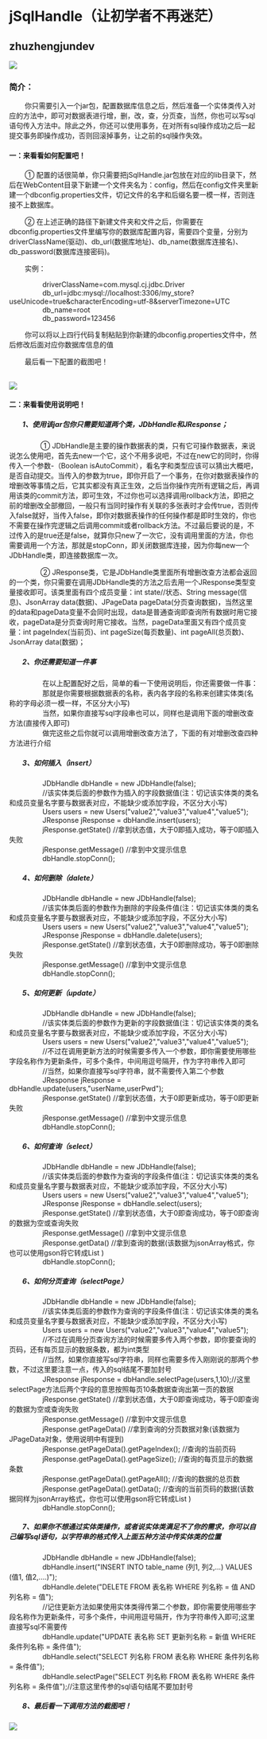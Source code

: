 <html>
        <body>
        <h1>jSqlHandle（让初学者不再迷茫）</h1>
        <h2>zhuzhengjundev</h2>
        <img src="https://qlogo1.store.qq.com/qzone/1471888328/1471888328/100?1590622011">
        <h3>简介：</h3>
        <p>&nbsp;&nbsp;&nbsp;&nbsp;&nbsp;&nbsp;&nbsp;&nbsp;你只需要引入一个jar包，配置数据库信息之后，然后准备一个实体类传入对应的方法中，即可对数据表进行增，删，改，查，分页查，当然，你也可以写sql语句传入方法中。除此之外，你还可以使用事务，在对所有sql操作成功之后一起提交事务即操作成功，否则回滚掉事务，让之前的sql操作失效。
        </p>
        <h4>一：来看看如何配置吧！</h4>
        <p>&nbsp;&nbsp;&nbsp;&nbsp;&nbsp;&nbsp;&nbsp;&nbsp;① 配置的话很简单，你只需要把jSqlHandle.jar包放在对应的lib目录下，然后在WebContent目录下新建一个文件夹名为：config，然后在config文件夹里新建一个dbconfig.properties文件，切记文件的名字和后缀名要一模一样，否则连接不上数据库。</p>
        <p>&nbsp;&nbsp;&nbsp;&nbsp;&nbsp;&nbsp;&nbsp;&nbsp;② 在上述正确的路径下新建文件夹和文件之后，你需要在dbconfig.properties文件里编写你的数据库配置内容，需要四个变量，分别为driverClassName(驱动)、db_url(数据库地址)、db_name(数据库连接名)、db_password(数据库连接密码)。</p>
        <p>&nbsp;&nbsp;&nbsp;&nbsp;&nbsp;&nbsp;&nbsp;&nbsp;实例：</p>
        <p>     &nbsp;&nbsp;&nbsp;&nbsp;&nbsp;&nbsp;&nbsp;&nbsp;&nbsp;&nbsp;&nbsp;&nbsp;&nbsp;&nbsp;&nbsp;&nbsp;
                driverClassName=com.mysql.cj.jdbc.Driver<br>
                &nbsp;&nbsp;&nbsp;&nbsp;&nbsp;&nbsp;&nbsp;&nbsp;&nbsp;&nbsp;&nbsp;&nbsp;&nbsp;&nbsp;&nbsp;&nbsp;
                db_url=jdbc:mysql://localhost:3306/my_store?useUnicode=true&characterEncoding=utf-8&serverTimezone=UTC<br>
                &nbsp;&nbsp;&nbsp;&nbsp;&nbsp;&nbsp;&nbsp;&nbsp;&nbsp;&nbsp;&nbsp;&nbsp;&nbsp;&nbsp;&nbsp;&nbsp;
                db_name=root<br>
                &nbsp;&nbsp;&nbsp;&nbsp;&nbsp;&nbsp;&nbsp;&nbsp;&nbsp;&nbsp;&nbsp;&nbsp;&nbsp;&nbsp;&nbsp;&nbsp;
                db_password=123456<br>
        </p>
        <p>&nbsp;&nbsp;&nbsp;&nbsp;&nbsp;&nbsp;&nbsp;&nbsp;你可以将以上四行代码复制粘贴到你新建的dbconfig.properties文件中，然后修改后面对应你数据库信息的值</p>
        <p>&nbsp;&nbsp;&nbsp;&nbsp;&nbsp;&nbsp;&nbsp;&nbsp;最后看一下配置的截图吧！</p><br>
        <img src="http://a1.qpic.cn/psc?/V100BnzP2hNMuE/qWkkGOdvaHRbO0s2SzmJ0NRgdj09ekusZlZr8Kz*SRJhLXbkGm6MNPTJ0BVt5B*Yal*NqsTMe8FGjIHkptXzxQ!!/c&ek=1&kp=1&pt=0&bo=iwWQAgAAAAADFy4!&tl=1&vuin=1471888328&tm=1594108800&sce=60-2-2&rf=0-0">
        <h4>二：来看看使用说明吧！</h4>
        <h5>&nbsp;&nbsp;&nbsp;&nbsp;&nbsp;&nbsp;&nbsp;&nbsp;1、使用该jar包你只需要知道两个类，JDbHandle和JResponse；</h5>
        <p>&nbsp;&nbsp;&nbsp;&nbsp;&nbsp;&nbsp;&nbsp;&nbsp;&nbsp;&nbsp;&nbsp;&nbsp;&nbsp;&nbsp;&nbsp;&nbsp;① JDbHandle是主要的操作数据表的类，只有它可操作数据表，来说说怎么使用吧，首先去new一个它，这个不用多说吧，不过在new它的同时，你得传入一个参数-（Boolean isAutoCommit），看名字和类型应该可以猜出大概吧，是否自动提交。当传入的参数为true，即你开启了一个事务，在你对数据表操作的增删改等事情之后，它其实都没有真正生效，之后当你操作完所有逻辑之后，再调用该类的commit方法，即可生效，不过你也可以选择调用rollback方法，即把之前的增删改全部撤回，一般只有当同时操作有关联的多张表时才会传true，否则传入false就好，当传入false，即你对数据表操作的任何操作都是即时生效的，你也不需要在操作完逻辑之后调用commit或者rollback方法。不过最后要说的是，不过传入的是true还是false，就算你只new了一次它，没有调用里面的方法，你也需要调用一个方法，那就是stopConn，即关闭数据库连接，因为你每new一个JDbHandle类，即连接数据库一次。</p>
        <p>&nbsp;&nbsp;&nbsp;&nbsp;&nbsp;&nbsp;&nbsp;&nbsp;&nbsp;&nbsp;&nbsp;&nbsp;&nbsp;&nbsp;&nbsp;&nbsp;② JResponse类，它是JDbHandle类里面所有增删改查方法都会返回的一个类，你只需要在调用JDbHandle类的方法之后去用一个JResponse类型变量接收即可。该类里面有四个成员变量：int state//状态、String message(信息)、JsonArray data(数据)、JPageData pageData(分页查询数据)，当然这里的data和pageData变量不会同时出现，data是普通查询即查询所有数据时用它接收，pageData是分页查询时用它接收。当然，pageData里面又有四个成员变量：int pageIndex(当前页)、int pageSize(每页数量)、int pageAll(总页数)、JsonArray data(数据)；</p>
        <h5>&nbsp;&nbsp;&nbsp;&nbsp;&nbsp;&nbsp;&nbsp;&nbsp;2、你还需要知道一件事</h5>
        <p>
                &nbsp;&nbsp;&nbsp;&nbsp;&nbsp;&nbsp;&nbsp;&nbsp;&nbsp;&nbsp;&nbsp;&nbsp;&nbsp;&nbsp;&nbsp;&nbsp;
                在以上配置配好之后，简单的看一下使用说明后，你还需要做一件事：<br>
                &nbsp;&nbsp;&nbsp;&nbsp;&nbsp;&nbsp;&nbsp;&nbsp;&nbsp;&nbsp;&nbsp;&nbsp;&nbsp;&nbsp;&nbsp;&nbsp;
                那就是你需要根据数据表的名称，表内各字段的名称来创建实体类(名称的字母必须一模一样，不区分大小写)<br>
                &nbsp;&nbsp;&nbsp;&nbsp;&nbsp;&nbsp;&nbsp;&nbsp;&nbsp;&nbsp;&nbsp;&nbsp;&nbsp;&nbsp;&nbsp;&nbsp;
                当然，如果你直接写sql字段串也可以，同样也是调用下面的增删改查方法(直接传入即可)<br>
                &nbsp;&nbsp;&nbsp;&nbsp;&nbsp;&nbsp;&nbsp;&nbsp;&nbsp;&nbsp;&nbsp;&nbsp;&nbsp;&nbsp;&nbsp;&nbsp;
                做完这些之后你就可以调用增删改查方法了，下面的有对增删改查四种方法进行介绍
        </p>
        <h5>&nbsp;&nbsp;&nbsp;&nbsp;&nbsp;&nbsp;&nbsp;&nbsp;3、如何插入（insert）</h5>
        <p>
                &nbsp;&nbsp;&nbsp;&nbsp;&nbsp;&nbsp;&nbsp;&nbsp;&nbsp;&nbsp;&nbsp;&nbsp;&nbsp;&nbsp;&nbsp;&nbsp;
                JDbHandle dbHandle = new JDbHandle(false);<br>
                &nbsp;&nbsp;&nbsp;&nbsp;&nbsp;&nbsp;&nbsp;&nbsp;&nbsp;&nbsp;&nbsp;&nbsp;&nbsp;&nbsp;&nbsp;&nbsp;
                //该实体类后面的参数作为插入的字段数据值(注：切记该实体类的类名和成员变量名字要与数据表对应，不能缺少或添加字段，不区分大小写)<br>
                &nbsp;&nbsp;&nbsp;&nbsp;&nbsp;&nbsp;&nbsp;&nbsp;&nbsp;&nbsp;&nbsp;&nbsp;&nbsp;&nbsp;&nbsp;&nbsp;
                Users users = new Users("value2","value3","value4","value5");<br>
                &nbsp;&nbsp;&nbsp;&nbsp;&nbsp;&nbsp;&nbsp;&nbsp;&nbsp;&nbsp;&nbsp;&nbsp;&nbsp;&nbsp;&nbsp;&nbsp;
                JResponse jResponse = dbHandle.insert(users);<br>
                &nbsp;&nbsp;&nbsp;&nbsp;&nbsp;&nbsp;&nbsp;&nbsp;&nbsp;&nbsp;&nbsp;&nbsp;&nbsp;&nbsp;&nbsp;&nbsp;
                jResponse.getState() //拿到状态值，大于0即插入成功，等于0即插入失败<br>
                &nbsp;&nbsp;&nbsp;&nbsp;&nbsp;&nbsp;&nbsp;&nbsp;&nbsp;&nbsp;&nbsp;&nbsp;&nbsp;&nbsp;&nbsp;&nbsp;
                jResponse.getMessage() //拿到中文提示信息<br>
                &nbsp;&nbsp;&nbsp;&nbsp;&nbsp;&nbsp;&nbsp;&nbsp;&nbsp;&nbsp;&nbsp;&nbsp;&nbsp;&nbsp;&nbsp;&nbsp;
                dbHandle.stopConn();
        </p>
        <h5>&nbsp;&nbsp;&nbsp;&nbsp;&nbsp;&nbsp;&nbsp;&nbsp;4、如何删除（dalete）</h5>
        <p>
                &nbsp;&nbsp;&nbsp;&nbsp;&nbsp;&nbsp;&nbsp;&nbsp;&nbsp;&nbsp;&nbsp;&nbsp;&nbsp;&nbsp;&nbsp;&nbsp;
                JDbHandle dbHandle = new JDbHandle(false);<br>
                &nbsp;&nbsp;&nbsp;&nbsp;&nbsp;&nbsp;&nbsp;&nbsp;&nbsp;&nbsp;&nbsp;&nbsp;&nbsp;&nbsp;&nbsp;&nbsp;
                //该实体类后面的参数作为删除的字段条件值(注：切记该实体类的类名和成员变量名字要与数据表对应，不能缺少或添加字段，不区分大小写)<br>
                &nbsp;&nbsp;&nbsp;&nbsp;&nbsp;&nbsp;&nbsp;&nbsp;&nbsp;&nbsp;&nbsp;&nbsp;&nbsp;&nbsp;&nbsp;&nbsp;
                Users users = new Users("value2","value3","value4","value5");<br>
                &nbsp;&nbsp;&nbsp;&nbsp;&nbsp;&nbsp;&nbsp;&nbsp;&nbsp;&nbsp;&nbsp;&nbsp;&nbsp;&nbsp;&nbsp;&nbsp;
                JResponse jResponse = dbHandle.dalete(users);<br>
                &nbsp;&nbsp;&nbsp;&nbsp;&nbsp;&nbsp;&nbsp;&nbsp;&nbsp;&nbsp;&nbsp;&nbsp;&nbsp;&nbsp;&nbsp;&nbsp;
                jResponse.getState() //拿到状态值，大于0即删除成功，等于0即删除失败<br>
                &nbsp;&nbsp;&nbsp;&nbsp;&nbsp;&nbsp;&nbsp;&nbsp;&nbsp;&nbsp;&nbsp;&nbsp;&nbsp;&nbsp;&nbsp;&nbsp;
                jResponse.getMessage() //拿到中文提示信息<br>
                &nbsp;&nbsp;&nbsp;&nbsp;&nbsp;&nbsp;&nbsp;&nbsp;&nbsp;&nbsp;&nbsp;&nbsp;&nbsp;&nbsp;&nbsp;&nbsp;
                dbHandle.stopConn();
        </p>
        <h5>&nbsp;&nbsp;&nbsp;&nbsp;&nbsp;&nbsp;&nbsp;&nbsp;5、如何更新（update）</h5>
        <p>
                &nbsp;&nbsp;&nbsp;&nbsp;&nbsp;&nbsp;&nbsp;&nbsp;&nbsp;&nbsp;&nbsp;&nbsp;&nbsp;&nbsp;&nbsp;&nbsp;
                JDbHandle dbHandle = new JDbHandle(false);<br>
                &nbsp;&nbsp;&nbsp;&nbsp;&nbsp;&nbsp;&nbsp;&nbsp;&nbsp;&nbsp;&nbsp;&nbsp;&nbsp;&nbsp;&nbsp;&nbsp;
                //该实体类后面的参数作为更新的字段数据值(注：切记该实体类的类名和成员变量名字要与数据表对应，不能缺少或添加字段，不区分大小写)<br>
                &nbsp;&nbsp;&nbsp;&nbsp;&nbsp;&nbsp;&nbsp;&nbsp;&nbsp;&nbsp;&nbsp;&nbsp;&nbsp;&nbsp;&nbsp;&nbsp;
                Users users = new Users("value2","value3","value4","value5");<br>
                &nbsp;&nbsp;&nbsp;&nbsp;&nbsp;&nbsp;&nbsp;&nbsp;&nbsp;&nbsp;&nbsp;&nbsp;&nbsp;&nbsp;&nbsp;&nbsp;
                //不过在调用更新方法的时候需要多传入一个参数，即你需要使用哪些字段名称作为更新条件，可多个条件，中间用逗号隔开，作为字符串传入即可<br>
                &nbsp;&nbsp;&nbsp;&nbsp;&nbsp;&nbsp;&nbsp;&nbsp;&nbsp;&nbsp;&nbsp;&nbsp;&nbsp;&nbsp;&nbsp;&nbsp;
                //当然，如果你直接写sql字符串，就不需要传入第二个参数<br>
                &nbsp;&nbsp;&nbsp;&nbsp;&nbsp;&nbsp;&nbsp;&nbsp;&nbsp;&nbsp;&nbsp;&nbsp;&nbsp;&nbsp;&nbsp;&nbsp;
                JResponse jResponse = dbHandle.update(users,"userName,userPwd");<br>
                &nbsp;&nbsp;&nbsp;&nbsp;&nbsp;&nbsp;&nbsp;&nbsp;&nbsp;&nbsp;&nbsp;&nbsp;&nbsp;&nbsp;&nbsp;&nbsp;
                jResponse.getState() //拿到状态值，大于0即更新成功，等于0即更新失败<br>
                &nbsp;&nbsp;&nbsp;&nbsp;&nbsp;&nbsp;&nbsp;&nbsp;&nbsp;&nbsp;&nbsp;&nbsp;&nbsp;&nbsp;&nbsp;&nbsp;
                jResponse.getMessage() //拿到中文提示信息<br>
                &nbsp;&nbsp;&nbsp;&nbsp;&nbsp;&nbsp;&nbsp;&nbsp;&nbsp;&nbsp;&nbsp;&nbsp;&nbsp;&nbsp;&nbsp;&nbsp;
                dbHandle.stopConn();
        </p>
        <h5>&nbsp;&nbsp;&nbsp;&nbsp;&nbsp;&nbsp;&nbsp;&nbsp;6、如何查询（select）</h5>
        <p>
                &nbsp;&nbsp;&nbsp;&nbsp;&nbsp;&nbsp;&nbsp;&nbsp;&nbsp;&nbsp;&nbsp;&nbsp;&nbsp;&nbsp;&nbsp;&nbsp;
                JDbHandle dbHandle = new JDbHandle(false);<br>
                &nbsp;&nbsp;&nbsp;&nbsp;&nbsp;&nbsp;&nbsp;&nbsp;&nbsp;&nbsp;&nbsp;&nbsp;&nbsp;&nbsp;&nbsp;&nbsp;
                //该实体类后面的参数作为查询的字段条件值(注：切记该实体类的类名和成员变量名字要与数据表对应，不能缺少或添加字段，不区分大小写)<br>
                &nbsp;&nbsp;&nbsp;&nbsp;&nbsp;&nbsp;&nbsp;&nbsp;&nbsp;&nbsp;&nbsp;&nbsp;&nbsp;&nbsp;&nbsp;&nbsp;
                Users users = new Users("value2","value3","value4","value5");<br>
                &nbsp;&nbsp;&nbsp;&nbsp;&nbsp;&nbsp;&nbsp;&nbsp;&nbsp;&nbsp;&nbsp;&nbsp;&nbsp;&nbsp;&nbsp;&nbsp;
                JResponse jResponse = dbHandle.select(users);<br>
                &nbsp;&nbsp;&nbsp;&nbsp;&nbsp;&nbsp;&nbsp;&nbsp;&nbsp;&nbsp;&nbsp;&nbsp;&nbsp;&nbsp;&nbsp;&nbsp;
                jResponse.getState() //拿到状态值，大于0即查询成功，等于0即查询的数据为空或查询失败<br>
                &nbsp;&nbsp;&nbsp;&nbsp;&nbsp;&nbsp;&nbsp;&nbsp;&nbsp;&nbsp;&nbsp;&nbsp;&nbsp;&nbsp;&nbsp;&nbsp;
                jResponse.getMessage() //拿到中文提示信息<br>
                &nbsp;&nbsp;&nbsp;&nbsp;&nbsp;&nbsp;&nbsp;&nbsp;&nbsp;&nbsp;&nbsp;&nbsp;&nbsp;&nbsp;&nbsp;&nbsp;
                jResponse.getData() //拿到查询的数据(该数据为jsonArray格式，你也可以使用gson将它转成List )<br>
                &nbsp;&nbsp;&nbsp;&nbsp;&nbsp;&nbsp;&nbsp;&nbsp;&nbsp;&nbsp;&nbsp;&nbsp;&nbsp;&nbsp;&nbsp;&nbsp;
                dbHandle.stopConn();
        </p>
        <h5>&nbsp;&nbsp;&nbsp;&nbsp;&nbsp;&nbsp;&nbsp;&nbsp;6、如何分页查询（selectPage）</h5>
        <p>
                &nbsp;&nbsp;&nbsp;&nbsp;&nbsp;&nbsp;&nbsp;&nbsp;&nbsp;&nbsp;&nbsp;&nbsp;&nbsp;&nbsp;&nbsp;&nbsp;
                JDbHandle dbHandle = new JDbHandle(false);<br>
                &nbsp;&nbsp;&nbsp;&nbsp;&nbsp;&nbsp;&nbsp;&nbsp;&nbsp;&nbsp;&nbsp;&nbsp;&nbsp;&nbsp;&nbsp;&nbsp;
                //该实体类后面的参数作为查询的字段条件值(注：切记该实体类的类名和成员变量名字要与数据表对应，不能缺少或添加字段，不区分大小写)<br>
                &nbsp;&nbsp;&nbsp;&nbsp;&nbsp;&nbsp;&nbsp;&nbsp;&nbsp;&nbsp;&nbsp;&nbsp;&nbsp;&nbsp;&nbsp;&nbsp;
                Users users = new Users("value2","value3","value4","value5");<br>
                &nbsp;&nbsp;&nbsp;&nbsp;&nbsp;&nbsp;&nbsp;&nbsp;&nbsp;&nbsp;&nbsp;&nbsp;&nbsp;&nbsp;&nbsp;&nbsp;
                //不过在调用分页查询方法的时候需要多传入两个参数，即你要查询的页码，还有每页显示的数据条数，都为int类型<br>
                &nbsp;&nbsp;&nbsp;&nbsp;&nbsp;&nbsp;&nbsp;&nbsp;&nbsp;&nbsp;&nbsp;&nbsp;&nbsp;&nbsp;&nbsp;&nbsp;
                //当然，如果你直接写sql字符串，同样也需要多传入刚刚说的那两个参数，不过这里要注意一点，传入的sql结尾不要加封号<br>
                &nbsp;&nbsp;&nbsp;&nbsp;&nbsp;&nbsp;&nbsp;&nbsp;&nbsp;&nbsp;&nbsp;&nbsp;&nbsp;&nbsp;&nbsp;&nbsp;
                JResponse jResponse = dbHandle.selectPage(users,1,10);//这里selectPage方法后两个字段的意思按照每页10条数据查询出第一页的数据<br>
                &nbsp;&nbsp;&nbsp;&nbsp;&nbsp;&nbsp;&nbsp;&nbsp;&nbsp;&nbsp;&nbsp;&nbsp;&nbsp;&nbsp;&nbsp;&nbsp;
                jResponse.getState() //拿到状态值，大于0即查询成功，等于0即查询的数据为空或查询失败<br>
                &nbsp;&nbsp;&nbsp;&nbsp;&nbsp;&nbsp;&nbsp;&nbsp;&nbsp;&nbsp;&nbsp;&nbsp;&nbsp;&nbsp;&nbsp;&nbsp;
                jResponse.getMessage() //拿到中文提示信息<br>
                &nbsp;&nbsp;&nbsp;&nbsp;&nbsp;&nbsp;&nbsp;&nbsp;&nbsp;&nbsp;&nbsp;&nbsp;&nbsp;&nbsp;&nbsp;&nbsp;
                jResponse.getPageData() //拿到查询的分页数据对象(该数据为JPageData对象，使用说明中有提到)<br>
                &nbsp;&nbsp;&nbsp;&nbsp;&nbsp;&nbsp;&nbsp;&nbsp;&nbsp;&nbsp;&nbsp;&nbsp;&nbsp;&nbsp;&nbsp;&nbsp;
                jResponse.getPageData().getPageIndex(); //查询的当前页码<br>
                &nbsp;&nbsp;&nbsp;&nbsp;&nbsp;&nbsp;&nbsp;&nbsp;&nbsp;&nbsp;&nbsp;&nbsp;&nbsp;&nbsp;&nbsp;&nbsp;
                jResponse.getPageData().getPageSize(); //查询的每页显示的数据条数<br>
                &nbsp;&nbsp;&nbsp;&nbsp;&nbsp;&nbsp;&nbsp;&nbsp;&nbsp;&nbsp;&nbsp;&nbsp;&nbsp;&nbsp;&nbsp;&nbsp;
                jResponse.getPageData().getPageAll(); //查询的数据的总页数<br>
                &nbsp;&nbsp;&nbsp;&nbsp;&nbsp;&nbsp;&nbsp;&nbsp;&nbsp;&nbsp;&nbsp;&nbsp;&nbsp;&nbsp;&nbsp;&nbsp;
                jResponse.getPageData().getData(); //查询的当前页码的数据(该数据同样为jsonArray格式，你也可以使用gson将它转成List )<br>
                &nbsp;&nbsp;&nbsp;&nbsp;&nbsp;&nbsp;&nbsp;&nbsp;&nbsp;&nbsp;&nbsp;&nbsp;&nbsp;&nbsp;&nbsp;&nbsp;
                dbHandle.stopConn();
        </p>
        <h5>&nbsp;&nbsp;&nbsp;&nbsp;&nbsp;&nbsp;&nbsp;&nbsp;7、如果你不想通过实体类操作，或者说实体类满足不了你的需求，你可以自己编写sql语句，以字符串的格式传入上面五种方法中传实体类的位置</h5>
        <p>
                &nbsp;&nbsp;&nbsp;&nbsp;&nbsp;&nbsp;&nbsp;&nbsp;&nbsp;&nbsp;&nbsp;&nbsp;&nbsp;&nbsp;&nbsp;&nbsp;
                JDbHandle dbHandle = new JDbHandle(false);<br>
                &nbsp;&nbsp;&nbsp;&nbsp;&nbsp;&nbsp;&nbsp;&nbsp;&nbsp;&nbsp;&nbsp;&nbsp;&nbsp;&nbsp;&nbsp;&nbsp;
                dbHandle.insert("INSERT INTO table_name (列1, 列2,...) VALUES (值1, 值2,....)");<br>
                &nbsp;&nbsp;&nbsp;&nbsp;&nbsp;&nbsp;&nbsp;&nbsp;&nbsp;&nbsp;&nbsp;&nbsp;&nbsp;&nbsp;&nbsp;&nbsp;
                dbHandle.delete("DELETE FROM 表名称 WHERE 列名称 = 值 AND 列名称 = 值");<br>
                &nbsp;&nbsp;&nbsp;&nbsp;&nbsp;&nbsp;&nbsp;&nbsp;&nbsp;&nbsp;&nbsp;&nbsp;&nbsp;&nbsp;&nbsp;&nbsp;
                //记住更新方法如果使用实体类得传第二个参数，即你需要使用哪些字段名称作为更新条件，可多个条件，中间用逗号隔开，作为字符串传入即可;这里直接写sql不需要传<br>
                &nbsp;&nbsp;&nbsp;&nbsp;&nbsp;&nbsp;&nbsp;&nbsp;&nbsp;&nbsp;&nbsp;&nbsp;&nbsp;&nbsp;&nbsp;&nbsp;
                dbHandle.update("UPDATE 表名称 SET 更新列名称 = 新值 WHERE 条件列名称 = 条件值");<br>
                &nbsp;&nbsp;&nbsp;&nbsp;&nbsp;&nbsp;&nbsp;&nbsp;&nbsp;&nbsp;&nbsp;&nbsp;&nbsp;&nbsp;&nbsp;&nbsp;
                dbHandle.select("SELECT 列名称 FROM 表名称 WHERE 条件列名称 = 条件值");<br>
                &nbsp;&nbsp;&nbsp;&nbsp;&nbsp;&nbsp;&nbsp;&nbsp;&nbsp;&nbsp;&nbsp;&nbsp;&nbsp;&nbsp;&nbsp;&nbsp;
                dbHandle.selectPage("SELECT 列名称 FROM 表名称 WHERE 条件列名称 = 条件值");//注意这里传参的sql语句结尾不要加封号
        </p>
        <h5>&nbsp;&nbsp;&nbsp;&nbsp;&nbsp;&nbsp;&nbsp;&nbsp;8、最后看一下调用方法的截图吧！</h5>
        <img src="http://a1.qpic.cn/psc?/V100BnzP2hNMuE/qWkkGOdvaHRbO0s2SzmJ0Lmyayv*ye*XRJo7*cIInDNBuOW72ftmJEgnixFRsgVgp6*BMZqObLJ2vnzDO8RprA!!/c&ek=1&kp=1&pt=0&bo=hwUWAwAAAAADF6U!&tl=1&vuin=1471888328&tm=1594116000&sce=60-2-2&rf=0-0">
        </body>
</html>
